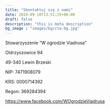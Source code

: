 ```yaml
---
title: "Skontaktuj się z nami"
date: 2019-09-10T13:51:25+06:00
draft: false
description: "this is meta description"
bg_image : "images/bg/cta-bg.jpg"
---
```


Stowarzyszenie “W ogrodzie Viadrusa”

Oldrzyszowice 94

49-340 Lewin Brzeski

NIP: 7471908079

KRS: 0000714392

Regon:  369284394

https://www.facebook.com/WOgrodzieViadrusa